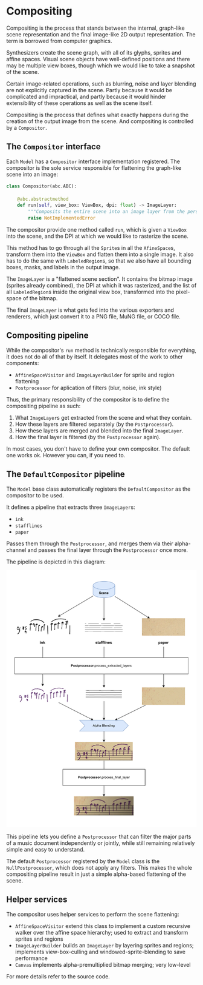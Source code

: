 # Compositing

Compositing is the process that stands between the internal, graph-like scene representation and the final image-like 2D output representation. The term is borrowed from computer graphics.

Synthesizers create the scene graph, with all of its glyphs, sprites and affine spaces. Visual scene objects have well-defined positions and there may be multiple view boxes, though which we would like to take a snapshot of the scene.

Certain image-related operations, such as blurring, noise and layer blending are not explicitly captured in the scene. Partly because it would be complicated and impractical, and partly because it would hinder extensibility of these operations as well as the scene itself.

Compositing is the process that defines what exactly happens during the creation of the output image from the scene. And compositing is controlled by a `Compositor`.


## The `Compositor` interface

Each `Model` has a `Compositor` interface implementation registered. The compositor is the sole service responsible for flattening the graph-like scene into an image:

```py
class Compositor(abc.ABC):

    @abc.abstractmethod
    def run(self, view_box: ViewBox, dpi: float) -> ImageLayer:
        """Composits the entire scene into an image layer from the perspective of the provided view box at the requested DPI"""
        raise NotImplementedError
```

The compositor provide one method called `run`, which is given a `ViewBox` into the scene, and the DPI at which we would like to rasterize the scene.

This method has to go through all the `Sprite`s in all the `AfineSpace`s, transform them into the `ViewBox` and flatten them into a single image. It also has to do the same with `LabeledRegion`s, so that we also have all bounding boxes, masks, and labels in the output image.

The `ImageLayer` is a "flattened scene section". It contains the bitmap image (sprites already combined), the DPI at which it was rasterized, and the list of all `LabeledRegion`s inside the original view box, transformed into the pixel-space of the bitmap.

The final `ImageLayer` is what gets fed into the various exporters and renderers, which just convert it to a PNG file, MuNG file, or COCO file.


## Compositing pipeline

While the compositor's `run` method is technically responsible for everything, it does not do all of that by itself. It delegates most of the work to other components:

- `AffineSpaceVisitor` and `ImageLayerBuilder` for sprite and region flattening
- `Postprocessor` for aplication of filters (blur, noise, ink style)

Thus, the primary responsibility of the compositor is to define the compositing pipeline as such:

1. What `ImageLayer`s get extracted from the scene and what they contain.
2. How these layers are filtered separately (by the `Postprocessor`).
3. How these layers are merged and blended into the final `ImageLayer`.
4. How the final layer is filtered (by the `Postprocessor` again).

In most cases, you don't have to define your own compositor. The default one works ok. However you can, if you need to.


## The `DefaultCompositor` pipeline

The `Model` base class automatically registers the `DefaultCompositor` as the compositor to be used.

It defines a pipeline that extracts three `ImageLayer`s:

- `ink`
- `stafflines`
- `paper`

Passes them through the `Postprocessor`, and merges them via their alpha-channel and passes the final layer through the `Postprocessor` once more.

The pipeline is depicted in this diagram:

<!-- https://drive.google.com/file/d/19HDQV_rK6fH2e5kKUrnLNsxH6QqefdqS/view?usp=drive_link -->
<img src="assets/compositing/default-compositor-pipeline.svg" alt="Default compositor pipeline."/>

This pipeline lets you define a `Postprocessor` that can filter the major parts of a music document independently or jointly, while still remaining relatively simple and easy to understand.

The default `Postprocessor` registered by the `Model` class is the `NullPostprocessor`, which does not apply any filters. This makes the whole compositing pipeline result in just a simple alpha-based flattening of the scene.


## Helper services

The compositor uses helper services to perform the scene flattening:

- `AffineSpaceVisitor` extend this class to implement a custom recursive walker over the affine space hierarchy; used to extract and transform sprites and regions
- `ImageLayerBuilder` builds an `ImageLayer` by layering sprites and regions; implements view-box-culling and windowed-sprite-blending to save performance
- `Canvas` implements alpha-premultiplied bitmap merging; very low-level

For more details refer to the source code.

